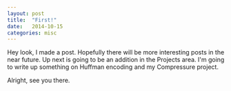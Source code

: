```yaml
---
layout: post
title:  "First!"
date:   2014-10-15 
categories: misc
---
```

Hey look, I made a post.  Hopefully there will be more interesting posts in the near future.  Up next is going to be an addition in the Projects area.  I'm going to write up something on Huffman encoding and my Compressure project.

Alright, see you there. 